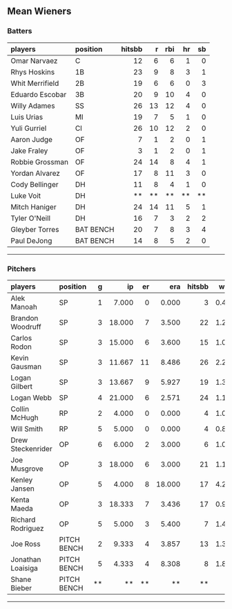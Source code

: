 ## Mean Wieners

### Batters

 
|players         |position  | hitsbb|  r| rbi| hr| sb| 
|:---------------|:---------|------:|--:|---:|--:|--:| 
|Omar Narvaez    |C         |     12|  6|   6|  1|  0| 
|Rhys Hoskins    |1B        |     23|  9|   8|  3|  1| 
|Whit Merrifield |2B        |     19|  6|   6|  0|  3| 
|Eduardo Escobar |3B        |     20|  9|  10|  4|  0| 
|Willy Adames    |SS        |     26| 13|  12|  4|  0| 
|Luis Urias      |MI        |     19|  7|   5|  1|  0| 
|Yuli Gurriel    |CI        |     26| 10|  12|  2|  0| 
|Aaron Judge     |OF        |      7|  1|   2|  0|  1| 
|Jake Fraley     |OF        |      3|  1|   2|  0|  1| 
|Robbie Grossman |OF        |     24| 14|   8|  4|  1| 
|Yordan Alvarez  |OF        |     17|  8|  11|  3|  0| 
|Cody Bellinger  |DH        |     11|  8|   4|  1|  0| 
|Luke Voit       |DH        |     **| **|  **| **| **| 
|Mitch Haniger   |DH        |     24| 14|  11|  5|  1| 
|Tyler O'Neill   |DH        |     16|  7|   3|  2|  2| 
|Gleyber Torres  |BAT BENCH |     20|  7|   8|  3|  4| 
|Paul DeJong     |BAT BENCH |     14|  8|   5|  2|  0| 

* * *

### Pitchers

 
|players           |position    |  g|     ip| er|    era| hitsbb|  whip| so|  w| sv| 
|:-----------------|:-----------|--:|------:|--:|------:|------:|-----:|--:|--:|--:| 
|Alek Manoah       |SP          |  1|  7.000|  0|  0.000|      3| 0.429|  4|  1|  0| 
|Brandon Woodruff  |SP          |  3| 18.000|  7|  3.500|     22| 1.222| 23|  0|  0| 
|Carlos Rodon      |SP          |  3| 15.000|  6|  3.600|     15| 1.000| 19|  1|  0| 
|Kevin Gausman     |SP          |  3| 11.667| 11|  8.486|     26| 2.229| 16|  0|  0| 
|Logan Gilbert     |SP          |  3| 13.667|  9|  5.927|     19| 1.390| 20|  2|  0| 
|Logan Webb        |SP          |  4| 21.000|  6|  2.571|     24| 1.143| 15|  1|  0| 
|Collin McHugh     |RP          |  2|  4.000|  0|  0.000|      4| 1.000|  5|  1|  0| 
|Will Smith        |RP          |  5|  5.000|  0|  0.000|      4| 0.800|  4|  0|  3| 
|Drew Steckenrider |OP          |  6|  6.000|  2|  3.000|      6| 1.000|  3|  0|  1| 
|Joe Musgrove      |OP          |  3| 18.000|  6|  3.000|     21| 1.167| 18|  2|  0| 
|Kenley Jansen     |OP          |  5|  4.000|  8| 18.000|     17| 4.250|  7|  0|  1| 
|Kenta Maeda       |OP          |  3| 18.333|  7|  3.436|     17| 0.927| 19|  0|  0| 
|Richard Rodriguez |OP          |  5|  5.000|  3|  5.400|      7| 1.400|  4|  0|  2| 
|Joe Ross          |PITCH BENCH |  2|  9.333|  4|  3.857|     13| 1.393|  9|  0|  0| 
|Jonathan Loaisiga |PITCH BENCH |  5|  4.333|  4|  8.308|      8| 1.846|  5|  0|  1| 
|Shane Bieber      |PITCH BENCH | **|     **| **|     **|     **|    **| **| **| **| 


* * *


